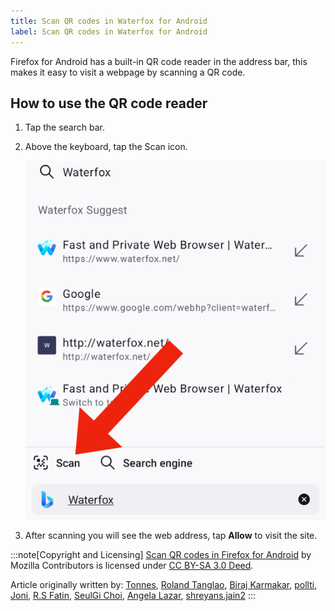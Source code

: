 ```yaml
---
title: Scan QR codes in Waterfox for Android
label: Scan QR codes in Waterfox for Android
---
```


Firefox for Android has a built-in QR code reader in the address bar, this makes it easy to visit a webpage by scanning a QR code.

## How to use the QR code reader

1.  Tap the search bar.
2.  Above the keyboard, tap the Scan icon.

    ![AndroidQRScan](./scan-qr-codes-waterfox-android.png)
    
3.  After scanning you will see the web address, tap **Allow** to visit the site.

:::note[Copyright and Licensing]
[Scan QR codes in Firefox for Android](https://support.mozilla.org/en-US/kb/scan-qr-codes-firefox-android) by Mozilla Contributors is licensed under [CC BY-SA 3.0 Deed](https://creativecommons.org/licenses/by-sa/3.0/deed.en).

Article originally written by: [Tonnes](/en-US/user/Tonnes/), [Roland Tanglao](/en-US/user/rtanglao/), [Biraj Karmakar](/en-US/user/biraj/), [pollti](/en-US/user/pollti/), [Joni](/en-US/user/heyjoni/), [R.S Fatin](/en-US/user/Format009/), [SeulGi Choi](/en-US/user/seulgi/), [Angela Lazar](/en-US/user/anlazar/), [shreyans.jain2](/en-US/user/shreyans.jain2/)
:::